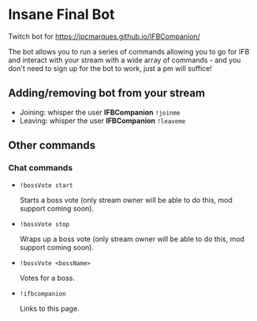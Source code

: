 # Insane Final Bot
Twitch bot for https://jpcmarques.github.io/IFBCompanion/ 

The bot allows you to run a series of commands allowing you to go for IFB and interact with your stream with a wide array of commands - and you don't need to sign up for the bot to work, just a pm will suffice!

## Adding/removing bot from your stream

- Joining: whisper the user **IFBCompanion** `!joinme`
- Leaving: whisper the user **IFBCompanion** `!leaveme`

## Other commands

### Chat commands 

- `!bossVote start`

    Starts a boss vote (only stream owner will be able to do this, mod support coming soon).

- `!bossVote stop`

    Wraps up a boss vote (only stream owner will be able to do this, mod support coming soon).

- `!bossVote <bossName>`

    Votes for a boss.

- `!ifbcompanion`

    Links to this page.